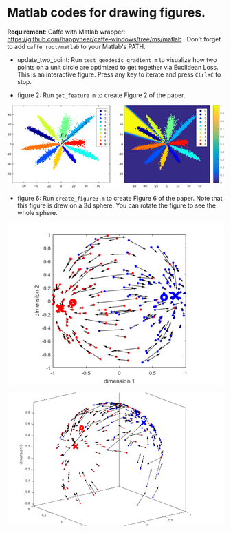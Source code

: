 # Matlab codes for drawing figures.

**Requirement**: Caffe with Matlab wrapper: https://github.com/happynear/caffe-windows/tree/ms/matlab . Don't forget to add `caffe_root/matlab` to your Matlab's PATH.

- update_two_point:  Run `test_geodesic_gradient.m` to visualize how two points on a unit circle are optimized to get together via Euclidean Loss. This is an interactive figure. Press any key to iterate and press `Ctrl+C` to stop.

- figure 2: Run `get_feature.m` to create Figure 2 of the paper. 

![figure2](figure2/figure2.png)

- figure 6: Run `create_figure3.m` to create Figure 6 of the paper. Note that this figure is drew on a 3d sphere. You can rotate the figure to see the whole sphere.

![figure6](figure6/figure6.png)

![figure6_rot](figure6/figure6_rot.png)

